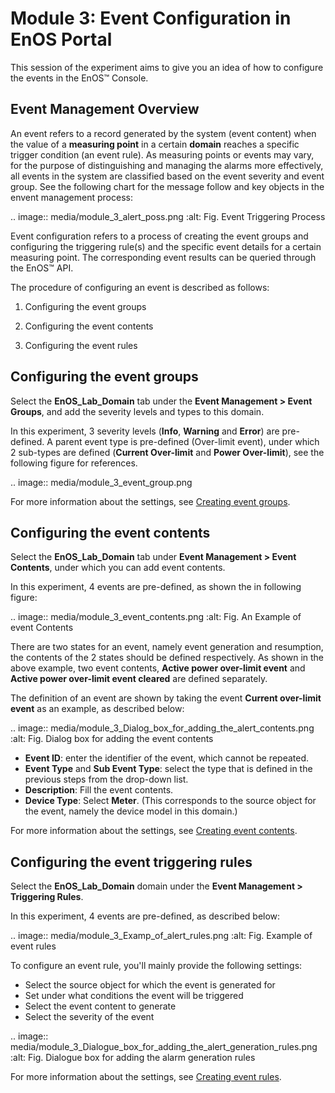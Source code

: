 # Module 3: Event Configuration in EnOS Portal

This session of the experiment aims to give you an idea of how to configure the events in the EnOS™ Console.

## Event Management Overview

An event refers to a record generated by the system (event content) when the value of a **measuring point** in a certain **domain** reaches a specific trigger condition (an event rule). As measuring points or events may vary, for the purpose of distinguishing and managing the alarms more effectively, all events in the system are classified based on the event severity and event group. See the following chart for the message follow and key objects in the envent management process:

.. image:: media/module_3_alert_poss.png
   :alt: Fig. Event Triggering Process

Event configuration refers to a process of creating the event groups and configuring the triggering rule(s) and the specific event details for a certain measuring point. The corresponding event results can be queried through the EnOS™ API.

The procedure of configuring an event is described as follows:

1. Configuring the event groups

2. Configuring the event contents

3. Configuring the event rules

## Configuring the event groups

Select the **EnOS_Lab_Domain** tab under the **Event Management > Event Groups**, and add the severity levels and types to this domain.

In this experiment, 3 severity levels (**Info**, **Warning** and **Error**) are pre-defined. A parent event type is pre-defined (Over-limit event), under which 2 sub-types are
defined (**Current Over-limit** and **Power Over-limit**), see the following figure for references.

.. image:: media/module_3_event_group.png

For more information about the settings, see [Creating event groups](/docs/event-management/en/latest/create_event_group.html).

## Configuring the event contents

Select the **EnOS_Lab_Domain** tab under **Event Management > Event Contents**, under which you can add event contents.

In this experiment, 4 events are pre-defined, as shown the in following figure:

.. image:: media/module_3_event_contents.png
   :alt: Fig. An Example of event Contents


There are two states for an event, namely event
generation and resumption, the contents of the 2 states should be defined respectively. As shown in the above example, two event contents, **Active power over-limit event** and **Active power over-limit event cleared** are defined separately.

The definition of an event are shown by taking the event **Current over-limit event** as an example, as described below:

.. image:: media/module_3_Dialog_box_for_adding_the_alert_contents.png
   :alt: Fig. Dialog box for adding the event contents

- **Event ID**: enter the identifier of the event, which cannot be repeated.
- **Event Type** and **Sub Event Type**: select the type that is defined in the previous steps from the drop-down list.
- **Description**: Fill the event contents.
- **Device Type**: Select **Meter**. (This corresponds to the source object for the event, namely the device model in this domain.)

For more information about the settings, see [Creating event contents](/docs/event-management/en/latest/create_event_content.html).

## Configuring the event triggering rules

Select the **EnOS_Lab_Domain** domain under the **Event
Management > Triggering Rules**.

In this experiment, 4 events are pre-defined, as described below:

.. image:: media/module_3_Examp_of_alert_rules.png
   :alt: Fig. Example of event rules

To configure an event rule, you'll mainly provide the following settings:

- Select the source object for which the event is generated for
- Set under what conditions the event will be triggered
- Select the event content to generate
- Select the severity of the event

.. image:: media/module_3_Dialogue_box_for_adding_the_alert_generation_rules.png
   :alt: Fig. Dialogue box for adding the alarm generation rules

For more information about the settings, see [Creating event rules](/docs/event-management/en/latest/create_event_rule.html).
